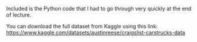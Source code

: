 Included is the Python code that I had to go through very quickly at the end of lecture.

You can download the full dataset from Kaggle using this link: https://www.kaggle.com/datasets/austinreese/craigslist-carstrucks-data
